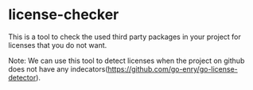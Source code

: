 # license-checker
This is a tool to check the used third party packages in your project for licenses that you do not want.

Note: We can use this tool to detect licenses when the project on github does not have any indecators(https://github.com/go-enry/go-license-detector).
